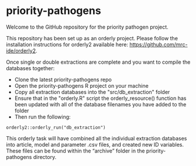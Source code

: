 # priority-pathogens
Welcome to the GitHub repository for the priority pathogen project.

This repository has been set up as an orderly project. Please follow the 
installation instructions for orderly2 available here: 
https://github.com/mrc-ide/orderly2.

Once single or double extractions are complete and you want to compile the 
databases together:
* Clone the latest priority-pathogens repo
* Open the priority-pathogens R project on your machine
* Copy all extraction databases into the "src/db_extraction" folder
* Ensure that in the "orderly.R" script the orderly_resource() function has been
updated with all of the database filenames you have added to the folder
* Then run the following:

```
orderly2::orderly_run("db_extraction")
```

This orderly task will have combined all the individual extraction databases into 
article, model and parameter .csv files, and created new ID variables. These 
files can be found within the “archive” folder in the priority-pathogens directory.
